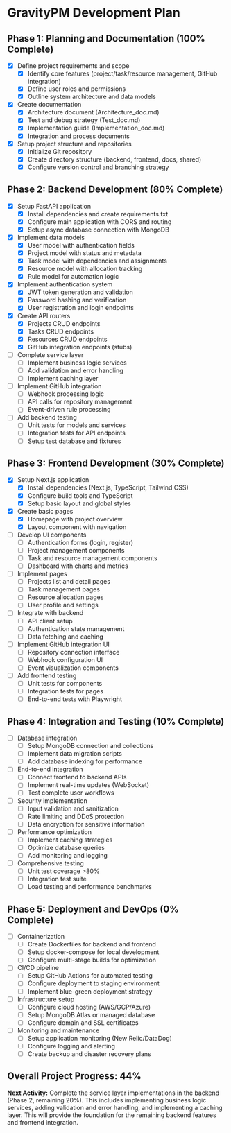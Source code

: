 # GravityPM Development Plan

## Phase 1: Planning and Documentation (100% Complete)
- [x] Define project requirements and scope
  - [x] Identify core features (project/task/resource management, GitHub integration)
  - [x] Define user roles and permissions
  - [x] Outline system architecture and data models
- [x] Create documentation
  - [x] Architecture document (Architecture_doc.md)
  - [x] Test and debug strategy (Test_doc.md)
  - [x] Implementation guide (Implementation_doc.md)
  - [x] Integration and process documents
- [x] Setup project structure and repositories
  - [x] Initialize Git repository
  - [x] Create directory structure (backend, frontend, docs, shared)
  - [x] Configure version control and branching strategy

## Phase 2: Backend Development (80% Complete)
- [x] Setup FastAPI application
  - [x] Install dependencies and create requirements.txt
  - [x] Configure main application with CORS and routing
  - [x] Setup async database connection with MongoDB
- [x] Implement data models
  - [x] User model with authentication fields
  - [x] Project model with status and metadata
  - [x] Task model with dependencies and assignments
  - [x] Resource model with allocation tracking
  - [x] Rule model for automation logic
- [x] Implement authentication system
  - [x] JWT token generation and validation
  - [x] Password hashing and verification
  - [x] User registration and login endpoints
- [x] Create API routers
  - [x] Projects CRUD endpoints
  - [x] Tasks CRUD endpoints
  - [x] Resources CRUD endpoints
  - [x] GitHub integration endpoints (stubs)
- [ ] Complete service layer
  - [ ] Implement business logic services
  - [ ] Add validation and error handling
  - [ ] Implement caching layer
- [ ] Implement GitHub integration
  - [ ] Webhook processing logic
  - [ ] API calls for repository management
  - [ ] Event-driven rule processing
- [ ] Add backend testing
  - [ ] Unit tests for models and services
  - [ ] Integration tests for API endpoints
  - [ ] Setup test database and fixtures

## Phase 3: Frontend Development (30% Complete)
- [x] Setup Next.js application
  - [x] Install dependencies (Next.js, TypeScript, Tailwind CSS)
  - [x] Configure build tools and TypeScript
  - [x] Setup basic layout and global styles
- [x] Create basic pages
  - [x] Homepage with project overview
  - [x] Layout component with navigation
- [ ] Develop UI components
  - [ ] Authentication forms (login, register)
  - [ ] Project management components
  - [ ] Task and resource management components
  - [ ] Dashboard with charts and metrics
- [ ] Implement pages
  - [ ] Projects list and detail pages
  - [ ] Task management pages
  - [ ] Resource allocation pages
  - [ ] User profile and settings
- [ ] Integrate with backend
  - [ ] API client setup
  - [ ] Authentication state management
  - [ ] Data fetching and caching
- [ ] Implement GitHub integration UI
  - [ ] Repository connection interface
  - [ ] Webhook configuration UI
  - [ ] Event visualization components
- [ ] Add frontend testing
  - [ ] Unit tests for components
  - [ ] Integration tests for pages
  - [ ] End-to-end tests with Playwright

## Phase 4: Integration and Testing (10% Complete)
- [ ] Database integration
  - [ ] Setup MongoDB connection and collections
  - [ ] Implement data migration scripts
  - [ ] Add database indexing for performance
- [ ] End-to-end integration
  - [ ] Connect frontend to backend APIs
  - [ ] Implement real-time updates (WebSocket)
  - [ ] Test complete user workflows
- [ ] Security implementation
  - [ ] Input validation and sanitization
  - [ ] Rate limiting and DDoS protection
  - [ ] Data encryption for sensitive information
- [ ] Performance optimization
  - [ ] Implement caching strategies
  - [ ] Optimize database queries
  - [ ] Add monitoring and logging
- [ ] Comprehensive testing
  - [ ] Unit test coverage >80%
  - [ ] Integration test suite
  - [ ] Load testing and performance benchmarks

## Phase 5: Deployment and DevOps (0% Complete)
- [ ] Containerization
  - [ ] Create Dockerfiles for backend and frontend
  - [ ] Setup docker-compose for local development
  - [ ] Configure multi-stage builds for optimization
- [ ] CI/CD pipeline
  - [ ] Setup GitHub Actions for automated testing
  - [ ] Configure deployment to staging environment
  - [ ] Implement blue-green deployment strategy
- [ ] Infrastructure setup
  - [ ] Configure cloud hosting (AWS/GCP/Azure)
  - [ ] Setup MongoDB Atlas or managed database
  - [ ] Configure domain and SSL certificates
- [ ] Monitoring and maintenance
  - [ ] Setup application monitoring (New Relic/DataDog)
  - [ ] Configure logging and alerting
  - [ ] Create backup and disaster recovery plans

## Overall Project Progress: 44%

**Next Activity:** Complete the service layer implementations in the backend (Phase 2, remaining 20%). This includes implementing business logic services, adding validation and error handling, and implementing a caching layer. This will provide the foundation for the remaining backend features and frontend integration.
